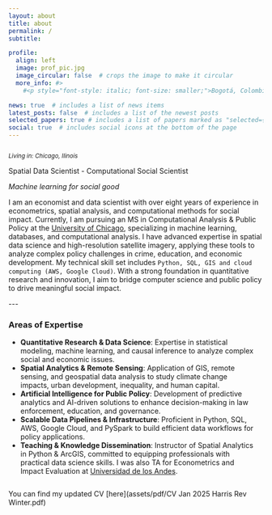 ```yaml
---
layout: about
title: about
permalink: /
subtitle: 

profile:
  align: left
  image: prof_pic.jpg
  image_circular: false  # crops the image to make it circular
  more_info: #>
    #<p style="font-style: italic; font-size: smaller;">Bogotá, Colombia</p>

news: true  # includes a list of news items
latest_posts: false  # includes a list of the newest posts
selected_papers: true # includes a list of papers marked as "selected={true}"
social: true  # includes social icons at the bottom of the page
---
```

<div style="display: flex; align-items: flex-start;">
  <div>
    <p style="font-style: italic; font-size: smaller;"> Living in: Chicago, Ilinois </p>
    <p>Spatial Data Scientist - Computational Social Scientist</p>
    <p><em>Machine learning for social good</em></p>
    <p>I am an economist and data scientist with over eight years of experience in econometrics, spatial analysis, and computational methods for social impact. Currently, I am pursuing an MS in Computational Analysis & Public Policy at the <a href="https://capp.uchicago.edu/">University of Chicago</a>, specializing in machine learning, databases, and computational analysis. I have advanced expertise in spatial data science and high-resolution satellite imagery, applying these tools to analyze complex policy challenges in crime, education, and economic development. My technical skill set includes <code>Python, SQL, GIS and cloud computing (AWS, Google Cloud)</code>. With a strong foundation in quantitative research and innovation, I aim to bridge computer science and public policy to drive meaningful social impact.</p>
  </div>
</div>
---
<div style="display: flex; align-items: flex-start;">
  <div style="margin-right: 20px;">
    <h3>Areas of Expertise</h3>
    <ul style="text-align: left;">
      <li><strong>Quantitative Research & Data Science</strong>: Expertise in statistical modeling, machine learning, and causal inference to analyze complex social and economic issues.</li>
      <li><strong>Spatial Analytics & Remote Sensing</strong>: Application of GIS, remote sensing, and geospatial data analysis to study climate change impacts, urban development, inequality, and human capital.</li>
      <li><strong>Artificial Intelligence for Public Policy</strong>: Development of predictive analytics and AI-driven solutions to enhance decision-making in law enforcement, education, and governance.</li>
      <li><strong>Scalable Data Pipelines & Infrastructure</strong>: Proficient in Python, SQL, AWS, Google Cloud, and PySpark to build efficient data workflows for policy applications.</li>
      <li><strong>Teaching & Knowledge Dissemination</strong>: Instructor of Spatial Analytics in Python & ArcGIS, committed to equipping professionals with practical data science skills. I was also TA for Econometrics and Impact Evaluation at <a href="https://economia.uniandes.edu.co/">Universidad de los Andes</a>.</li>
    </ul>
  </div>
</div>


 You can find my updated CV [here](assets/pdf/CV Jan 2025 Harris Rev Winter.pdf)